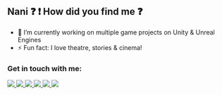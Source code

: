 ## Nani :question: :exclamation: How did you find me :question:

- 🔭 I’m currently working on multiple game projects on Unity & Unreal Engines
- ⚡ Fun fact: I love theatre, stories & cinema!

### Get in touch with me:

<a href="https://www.instagram.com/kukkie.man/">
  <img src="https://img.shields.io/badge/Instagram-E4405F?style=for-the-badge&logo=instagram&logoColor=white" />
</a>

<a href="https://www.linkedin.com/in/rishabhkukreti/">
  <img src="https://img.shields.io/badge/LinkedIn-0077B5?style=for-the-badge&logo=linkedin&logoColor=white" />
</a>

<a href="https://kukkieman.itch.io/">
  <img src="https://img.shields.io/badge/Itch.io-FA5C5C?style=for-the-badge&logo=itch.io&logoColor=white" />
</a>

<a href="https://www.reddit.com/user/kukkieman">
  <img src="https://img.shields.io/badge/Reddit-FF4500?style=for-the-badge&logo=reddit&logoColor=white" />
</a>

<a href="https://github.com/kukkieman/">
  <img src="https://img.shields.io/badge/GitHub-100000?style=for-the-badge&logo=github&logoColor=white" />
</a>

<a href="https://www.youtube.com/watch?v=oAmvqFuMXoQ">
  <img src="https://img.shields.io/badge/YouTube-FF0000?style=for-the-badge&logo=youtube&logoColor=white" />
</a>
